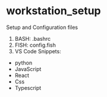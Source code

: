 # workstation_setup
Setup and Configuration files
1. BASH: .bashrc
2. FISH: config.fish
3. VS Code Snippets:
  - python
  - JavaScript
  - React
  - Css
  - Typescript
